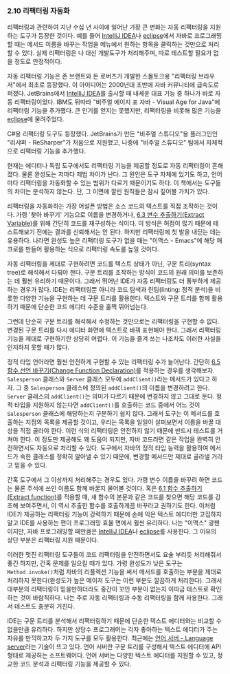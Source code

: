 ### 2.10 리팩터링 자동화
리팩터링과 관련하여 지난 수십 년 사이에 일어난 가장 큰 변화는 자동 리팩터링을 지원하는 도구가 등장한 것이다. 예를 들어 [IntelliJ IDEA](https://www.jetbrains.com/idea/)나 [eclipse](https://www.eclipse.org/)에서 자바로 프로그래밍할 때는 메서드 이름을 바꾸는 작업을 메뉴에서 원하는 항목을 클릭하는 것만으로 처리할 수 있다. 실제 리팩터링은 나 대신 개발도구가 처리해주며, 따로 테스트할 필요가 없을 정도로 안정적이다.

자동 리팩터링 기능은 존 브랜트와 돈 로버츠가 개발한 스몰토크용 "리팩터링 브라우저"에서 최초로 등장했다. 이 아이디어는 2000년대 초반에 자바 커뮤니티에 급속도로 퍼졌다. JetBrains에서 [IntelliJ IDEA](https://www.jetbrains.com/idea/)를 출시할 때 내세운 대표 기능 중 하나가 바로 자동 리팩터링이었다. IBM도 뒤따라 "비주얼 에이지 포 자바 - Visual Age for Java"에 리팩터링 기능을 추가했다. 큰 인기를 얻지는 못했지만, 리팩터링을 비롯해 많은 기능을 [eclipse](https://www.eclipse.org/)에 물려주었다.

C#용 리팩터링 도구도 등장했다. JetBrains가 만든 "비주얼 스튜디오"용 플러그인인 "리샤퍼 - ReSharper"가 처음으로 지원했고, 나중에 "비주얼 스튜디오" 팀에서 자체적으로 리팩터링 기능을 추가했다.

현재는 에디터나 독립 도구에서도 리팩터링 기능을 제공할 정도로 자동 리팩터링이 흔해졌다. 물론 완성도는 저마다 제법 차이가 난다. 그 원인은 도구 자체에 있기도 하고, 언어마다 리팩터링을 자동화할 수 있는 범위가 다르기 때문이기도 하다. 이 책에서는 도구들의 차이는 분석하지 않는다. 단, 그 이면에 깔린 원칙들은 잠시 짚어볼 가치가 있다.

리팩터링을 자동화하는 가장 어설픈 방법은 소스 코드의 텍스트를 직접 조작하는 것이다. 가령 '찾아 바꾸기' 기능으로 이름을 변경하거나, [6.3 변수 추출하기(Extract Variable)](https://github.com/wonder13662/refactoring-v2/blob/writing/chapter06/6-3.md)를 위해 간단히 코드를 재구성하는 식이다. 이 방식은 허점이 많기 때문에 테스트해보기 전에는 결과를 신뢰해서는 안 된다. 하지만 리팩터링에 첫 발을 내딛는 데는 유용하다. 나라면 완성도 높은 리팩터링 도구가 없을 때는 "이맥스 - Emacs"에 해당 매크로를 만들어 활용하는 식으로 리팩터링 속도를 높일 것이다.

자동 리팩터링을 제대로 구현하려면 코드를 텍스트 상태가 아닌, 구문 트리(syntax tree)로 해석해서 다뤄야 한다. 구문 트리를 조작하는 방식이 코드의 원래 의미를 보존하는 데 훨씬 유리하기 때문이다. 그래서 뛰어난 IDE가 자동 리팩터링도 더 풍부하게 제공하는 경우가 많다. IDE는 리팩터링뿐 아니라 코드 탐색과 린팅(linting: 정적 분석)을 비롯한 다양한 기능을 구현하는 데 구문 트리를 활용한다. 텍스트와 구문 트리를 함께 활용하기 때문에 단순한 코드 에디터 수준을 훌쩍 뛰어넘는다.

그런데 단순히 구문 트리를 해석해서 수정하는 것만으로는 리팩터링을 구현할 수 없다. 변경된 구문 트리를 다시 에디터 화면에 텍스트로 바꿔 표현해야 한다. 그래서 리팩터링 기능을 제대로 구현하기란 상당히 어렵다. 이 기능을 즐겨 쓰는 나조차도 이러한 사실을 인지하지 못할 때가 많다.

정적 타입 언어라면 훨씬 안전하게 구현할 수 있는 리팩터링 수가 늘어난다. 간단히 [6.5 함수 선언 바꾸기(Change Function Declaration)](https://github.com/wonder13662/refactoring-v2/blob/writing/chapter06/6-5.md)를 적용하는 경우를 생각해보자. `Salesperson` 클래스와 `Server` 클래스 모두에 `addClient()`라는 메서드가 있다고 하자. 그 중 `Salesperson` 클래스에 정의된 `addClient()`의 이름을 변경하려고 한다. `Server` 클래스의 `addClient()`는 의미가 다르기 때문에 변경하지 않고 그대로 둔다. 정적 타입을 지원하지 않는다면 `addClient()`를 호출하는 코드 중에서 어느 것이 `Salesperson` 클래스에 해당하는지 구분하기 쉽지 않다. 그래서 도구는 이 메서드를 호출하는 지점의 목록을 제공할 것이고, 우리는 목록을 일일이 살펴보면서 이름을 바꿀 대상을 직접 골라야 한다. 이런 식의 리팩터링은 안전하지 않기 때문에 반드시 테스트를 거쳐야 한다. 이 정도만 제공해도 꽤 도움이 되지만, 자바 코드라면 같은 작업을 완벽히 안전하면서도 자동으로 처리할 수 있다. 도구에서 자바의 정적 타입 능력을 활용하여 메서드가 속한 클래스를 정확히 알아낼 수 있기 때문에, 변경할 메서드만 제대로 골라낼 거라고 믿을 수 있다.

간혹 도구에서 그 이상까지 처리해주는 경우도 있다. 가령 변수 이름을 바꾸려 하면 코드는 물론 주석에 쓰인 이름도 함께 바꿀지 물어볼 것이다. 혹은 [6.1 함수 추출하기(Extract function)](https://github.com/wonder13662/refactoring-v2/blob/writing/chapter06/6-1.md)를 적용할 때, 새 함수의 본문과 같은 코드를 찾으면 해당 코드를 강조해 보여주면서, 이 역시 추출한 함수를 호출하게끔 바꾸라고 권하기도 한다. 이처럼 IDE가 제공하는 리팩터링 기능이 강력하기 때문에 손에 익은 텍스트 에디터만 고집하지 말고 IDE를 사용하는 편이 프로그래밍 효율 면에서 훨씬 유리하다. 나는 "이맥스" 광팬이지만, 자바 프로그래밍할 때만큼은 [IntelliJ IDEA](https://www.jetbrains.com/idea/)나 [eclipse](https://www.eclipse.org/)를 사용한다. 그 이유의 상단 부분은 리팩터링 지원 때문이다.

이러한 멋진 리팩터링 도구들이 코드 리팩터링을 안전하면서도 요술 부리듯 처리해줘서 좋긴 하지만, 간혹 문제를 일으킬 때가 있다. 가령 완성도가 낮은 도구는 `Method.invoke()`처럼 자바의 리플렉션 기능을 써서 메서드를 호출하는 부분을 제대로 처리하지 못한다(완성도가 높은 메이저 도구는 이런 부분도 깔끔하게 처리한다). 그래서 대부분의 리팩터링이 믿을만하더라도 중간이 꼬인 부분이 없는지 이따금 테스트로 확인하는 것이 바람직하다. 나는 주로 자동 리팩터링과 수동 리팩터링을 함께 사용한다. 그래서 테스트도 충분히 거친다.

IDE는 구문 트리를 분석해서 리팩터링하기 때문에 단순한 텍스트 에디터와는 비교할 수 없을만큼 유리하다. 하지만 상당수 프로그래머는 각자 좋아하는 텍스트 에디터가 주는 자유를 만끽하고자 두 가지 도구를 모두 활용한다. 최근에는 [언어 서버 - Language server](https://langserver.org/)라는 기술이 뜨고 있다. 언어 서버란 구문 트리를 구성해서 텍스트 에디터에 API 형태로 제공하는 소프트웨어다. 언어 서버는 다양한 텍스트 에디터를 지원할 수 있고, 정교한 코드 분석과 리팩터링 기능을 제공할 수 있다.